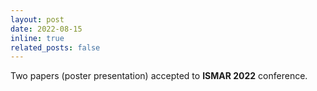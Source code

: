 ```yaml
---
layout: post
date: 2022-08-15
inline: true
related_posts: false
---
```


Two papers (poster presentation) accepted to **<a>ISMAR 2022</a>** conference.
